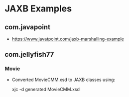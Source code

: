 # JAXB Examples

## com.javapoint

- <https://www.javatpoint.com/jaxb-marshalling-example>

## com.jellyfish77

### Movie

- Converted MovieCMM.xsd to JAXB classes using:

	xjc -d generated MovieCMM.xsd
	